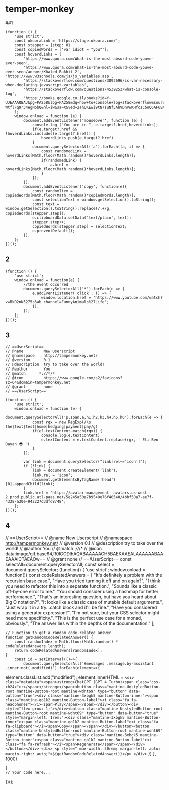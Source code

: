 # temper-monkey

##1
```
(function () {
    'use strict';
    const okooraLink = 'https://stage.okoora.com/';
    const stepper = {step: 0}
    const copiedWords = ['var idiot = "you"'];
    const hoverdLinks = [
        'https://www.quora.com/What-is-the-most-absurd-code-youve-ever-seen',
        'https://www.quora.com/What-is-the-most-absurd-code-youve-ever-seen/answer/Khaled-Bakhit-2',
'https://www.w3schools.com/js/js_variables.asp',
        'https://stackoverflow.com/questions/3892696/is-var-necessary-when-declaring-javascript-variables',
        'https://stackoverflow.com/questions/4539253/what-is-console-log',
        'https://books.google.co.il/books?id=Y-UJEAAAQBAJ&pg=PA258&lpg=PA258&dq=how+to+console+log+stackoverflow&source=bl&ots=_vUYCXdF6f&sig=ACfU3U1oGfYXHFHnX-WtflFq9r34egNobQ&hl=iw&sa=X&ved=2ahUKEwi9tN7suNf5AhVDnVwKHfcsCboQ6AF6BAglEAM',
    ];
    window.onload = function (e) {
        document.addEventListener('mouseover', function (e) {
            console.log ("You are in ", e.target?.href,hoverdLinks);
            if(e.target?.href && !hoverdLinks.includes(e.target?.href)) {
                hoverdLinks.push(e.target?.href)
            }
            document.querySelectorAll('a').forEach((a, i) => {
                const randomedLink = hoverdLinks[Math.floor(Math.random()*hoverdLinks.length)];
                if(randomedLink) {
                    a.href = hoverdLinks[Math.floor(Math.random()*hoverdLinks.length)];
                }
            });
        });
        document.addEventListener('copy', function(e){
            const randomItem = copiedWords[Math.floor(Math.random()*copiedWords.length)];
            const selectionText = window.getSelection().toString();
            const text = window.getSelection().toString().replace(/.+/g, copiedWords[stepper.step]);
            e.clipboardData.setData('text/plain', text);
            stepper.step++;
            copiedWords[stepper.step] = selectionText;
            e.preventDefault();
        });
    };
})();
```

## 2
```
(function () {
    'use strict';
    window.onload = function(e) {
        //the event occurred
        document.querySelectorAll('*').forEach(e => {
            e.addEventListener('click', () => {
                window.location.href = 'https://www.youtube.com/watch?v=BkD2nN5275c&ab_channel=FunnyAnimals%27Life';
            });
        });
    };
})();
```
## 3
```
// ==UserScript==
// @name         New Userscript
// @namespace    http://tampermonkey.net/
// @version      0.1
// @description  try to take over the world!
// @author       You
// @match      *://*/*
// @icon         https://www.google.com/s2/favicons?sz=64&domain=tampermonkey.net
// @grant        none
// ==/UserScript==

(function () {
    'use strict';
    window.onload = function (e) {
        document.querySelectorAll('p,span,a,h1,h2,h3,h4,h5,h6').forEach(e => {
            const rgx = new RegExp(/\s the|text|test|home|hedging|payment|pay/g)
            if(e?.textContent.match(rgx)) {
                console.log(e.textContent)
                e.textContent = e.textContent.replace(rgx, ' Eli Ben Dayan 😎 ')
            }
        });

        var link = document.querySelector("link[rel~='icon']");
        if (!link) {
            link = document.createElement('link');
            link.rel = 'icon';
            document.getElementsByTagName('head')[0].appendChild(link);
        }
        link.href = 'https://avatar-management--avatars.us-west-2.prod.public.atl-paas.net/5e245a50a7b9540e76f40540/4bbf50a7-ae7f-4338-a30e-942227d3dfd8/48';
    };
})();
```
## 4
// ==UserScript==
// @name         New Userscript
// @namespace    http://tampermonkey.net/
// @version      0.1
// @description  try to take over the world!
// @author       You
// @match      *://*/*
// @icon         data:image/gif;base64,R0lGODlhAQABAAAAACH5BAEKAAEALAAAAAABAAEAAAICTAEAOw==
// @grant        none
// ==/UserScript==
const selectAll=document.querySelectorAll;
const select = document.querySelector;
(function() {
    'use strict';
    window.onload = function(){
    const codeRelatedAnswers = [
        "It's definitely a problem with the recursion base case.",
        "Have you tried turning it off and on again?",
        "I think you need to refactor this into a separate function.",
        "Sounds like a classic off-by-one error to me.",
        "You should consider using a hashmap for better performance.",
        "That's an interesting question, but have you heard about Big O notation?",
        "It looks like a classic case of mutable default arguments.",
        "Just wrap it in a try...catch block and it'll be fine.",
        "Have you considered using a generator expression?",
        "I'm not sure, but your CSS selector might need more specificity.",
        "This is the perfect use case for a monad, obviously.",
        "The answer lies within the depths of the documentation."
    ];

    // Function to get a random code-related answer
    function getRandomCodeRelatedAnswer() {
        const randomIndex = Math.floor(Math.random() * codeRelatedAnswers.length);
        return codeRelatedAnswers[randomIndex];
    }
        const id = setInterval(()=>{
            document.querySelectorAll('#messages .message.by-assistant .inner:not(.modified)').forEach(element=>{
element.classList.add("modified");
                element.innerHTML = `
                <div class="metadata"><span><strong>ChatGPT (GPT 4 Turbo)<span class="css-xh24x">:</span></strong></span><button class="mantine-UnstyledButton-root mantine-Button-root mantine-wdnt69" type="button" data-button="true"><div class="mantine-3xbgk5 mantine-Button-inner"><span class="mantine-qo1k2 mantine-Button-label"><i class="fa fa-headphones"></i><span>Play</span></span></div></button><div style="flex-grow: 1;"></div><button class="mantine-UnstyledButton-root mantine-Button-root mantine-wdnt69" type="button" data-button="true" style="margin-left: 1rem;"><div class="mantine-3xbgk5 mantine-Button-inner"><span class="mantine-qo1k2 mantine-Button-label"><i class="fa fa-clipboard"></i><span>Copy</span></span></div></button><button class="mantine-UnstyledButton-root mantine-Button-root mantine-wdnt69" type="button" data-button="true"><div class="mantine-3xbgk5 mantine-Button-inner"><span class="mantine-qo1k2 mantine-Button-label"><i class="fa fa-refresh"></i><span>Regenerate</span></span></div></button></div>
                <div>
                <p style="
                max-width: 50rem;
    margin-left: auto;
    margin-right: auto;">${getRandomCodeRelatedAnswer()}</p>
                </div>
                `
            })
        }, 1000)


    }
    // Your code here...
})();
